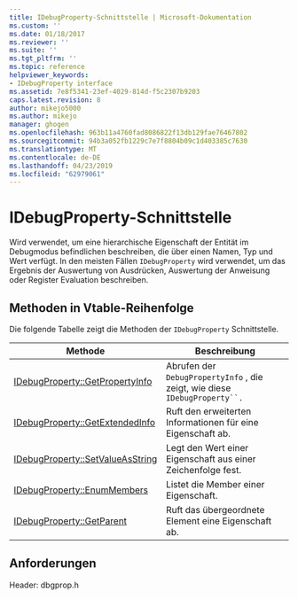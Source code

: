 ```yaml
---
title: IDebugProperty-Schnittstelle | Microsoft-Dokumentation
ms.custom: ''
ms.date: 01/18/2017
ms.reviewer: ''
ms.suite: ''
ms.tgt_pltfrm: ''
ms.topic: reference
helpviewer_keywords:
- IDebugProperty interface
ms.assetid: 7e8f5341-23ef-4029-814d-f5c2307b9203
caps.latest.revision: 8
author: mikejo5000
ms.author: mikejo
manager: ghogen
ms.openlocfilehash: 963b11a4760fad8086822f13db129fae76467802
ms.sourcegitcommit: 94b3a052fb1229c7e7f8804b09c1d403385c7630
ms.translationtype: MT
ms.contentlocale: de-DE
ms.lasthandoff: 04/23/2019
ms.locfileid: "62979061"
---
```

# <a name="idebugproperty-interface"></a>IDebugProperty-Schnittstelle
Wird verwendet, um eine hierarchische Eigenschaft der Entität im Debugmodus befindlichen beschreiben, die über einen Namen, Typ und Wert verfügt. In den meisten Fällen `IDebugProperty` wird verwendet, um das Ergebnis der Auswertung von Ausdrücken, Auswertung der Anweisung oder Register Evaluation beschreiben.  
  
## <a name="methods-in-vtable-order"></a>Methoden in Vtable-Reihenfolge  
 Die folgende Tabelle zeigt die Methoden der `IDebugProperty` Schnittstelle.  
  
|Methode|Beschreibung|  
|------------|-----------------|  
|[IDebugProperty::GetPropertyInfo](../../winscript/reference/idebugproperty-getpropertyinfo.md)|Abrufen der `DebugPropertyInfo` , die zeigt, wie diese `IDebugProperty``.`|  
|[IDebugProperty::GetExtendedInfo](../../winscript/reference/idebugproperty-getextendedinfo.md)|Ruft den erweiterten Informationen für eine Eigenschaft ab.|  
|[IDebugProperty::SetValueAsString](../../winscript/reference/idebugproperty-setvalueasstring.md)|Legt den Wert einer Eigenschaft aus einer Zeichenfolge fest.|  
|[IDebugProperty::EnumMembers](../../winscript/reference/idebugproperty-enummembers.md)|Listet die Member einer Eigenschaft.|  
|[IDebugProperty::GetParent](../../winscript/reference/idebugproperty-getparent.md)|Ruft das übergeordnete Element eine Eigenschaft ab.|  
  
## <a name="requirements"></a>Anforderungen  
 Header: dbgprop.h